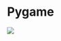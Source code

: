 # Pygame
<img src="https://github.com/mdullahan1354/Scott-Pilgrim-Road-Rage/blob/master/Capture2.PNG">
